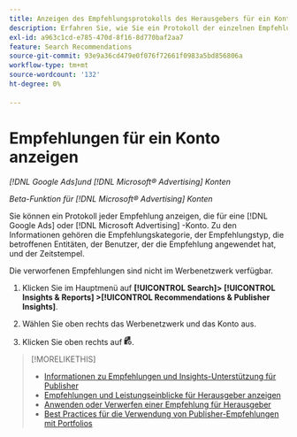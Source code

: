 ```yaml
---
title: Anzeigen des Empfehlungsprotokolls des Herausgebers für ein Konto
description: Erfahren Sie, wie Sie ein Protokoll der einzelnen Empfehlungen anzeigen, die für eine [!DNL Google Ads] oder [!DNL Microsoft Advertising] -Konto.
exl-id: a963c1cd-e785-470d-8f16-8d770baf2aa7
feature: Search Recommendations
source-git-commit: 93e9a36cd479e0f076f72661f0983a5bd856806a
workflow-type: tm+mt
source-wordcount: '132'
ht-degree: 0%

---
```


# Empfehlungen für ein Konto anzeigen

*[!DNL Google Ads]und [!DNL Microsoft® Advertising] Konten*

*Beta-Funktion für [!DNL Microsoft® Advertising] Konten*

Sie können ein Protokoll jeder Empfehlung anzeigen, die für eine [!DNL Google Ads] oder [!DNL Microsoft Advertising] -Konto. Zu den Informationen gehören die Empfehlungskategorie, der Empfehlungstyp, die betroffenen Entitäten, der Benutzer, der die Empfehlung angewendet hat, und der Zeitstempel.

Die verworfenen Empfehlungen sind nicht im Werbenetzwerk verfügbar.

1. Klicken Sie im Hauptmenü auf **[!UICONTROL Search]> [!UICONTROL Insights & Reports] >[!UICONTROL Recommendations & Publisher Insights]**.

1. Wählen Sie oben rechts das Werbenetzwerk und das Konto aus.

1. Klicken Sie oben rechts auf ![Empfehlungsprotokolle](/help/search-social-commerce/assets/recommendations-log-view.png "Empfehlungsprotokolle").

>[!MORELIKETHIS]
>
>* [Informationen zu Empfehlungen und Insights-Unterstützung für Publisher](recommendation-support.md)
>* [Empfehlungen und Leistungseinblicke für Herausgeber anzeigen](recommendation-view.md)
>* [Anwenden oder Verwerfen einer Empfehlung für Herausgeber](recommendation-apply-dismiss.md)
>* [Best Practices für die Verwendung von Publisher-Empfehlungen mit Portfolios](recommendation-best-practices.md)
